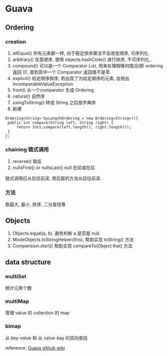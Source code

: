 # Guava
## Ordering
### creation
1. allEqual()  所有元素都一样, 对于稳定排序算法不会改变顺序, 可序列化.
2. arbitrary()  任意顺序, 使用 objects.hashCode() 进行排序, 不可序列化,.
3. compound()  可以是一个 Comparator List, 用来处理相等的情况(即 ordering 返回 0), 直到其中一个 Comparator 返回值不是零.
4. explicit()  给定顺序排序, 若出现了为给定顺序的元素, 会抛出 IncomparableValueException
5. from() 从一个comparator 生成 Ordering
6. natural() 自然序
7. usingToString() 转成 String 之后按字典序
8. 新建

```
Ordering<String> byLengthOrdering = new Ordering<String>(){
 public int compare(String left, String right) {
     return Ints.compare(left.length(), right.length());
 }
};
```

### chaining 链式调用
1. reverse() 取反
2. nullsFirst() or nullsLast() null 在前或在后

链式调用应从后往前读, 用后面的方法从后往前读.

### 方法
取最大, 最小, 排序, 二分查找等

## Objects
1. Objects.equal(a, b). 避免判断 a 是否是 null.
2. ModeObjects.toStringHelper(this), 帮助实现 toString() 方法
3. Comparision.start() 帮助实现 compareTo(Object that) 方法

## data structure
### multiSet
统计元素个数

### multiMap
管理 value 的 collection 的 map

### bimap
从 key-value 和 从 value-kay 的双向查找



reference: [Guava github wiki](https://github.com/google/guava/wiki)

